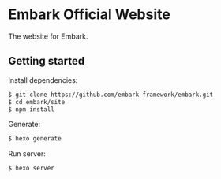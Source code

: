 # Embark Official Website

The website for Embark.

## Getting started

Install dependencies:

```bash
$ git clone https://github.com/embark-framework/embark.git
$ cd embark/site
$ npm install
```

Generate:

```bash
$ hexo generate
```

Run server:

```bash
$ hexo server
```
